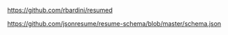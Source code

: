 https://github.com/rbardini/resumed

https://github.com/jsonresume/resume-schema/blob/master/schema.json
